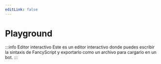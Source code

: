 ```yaml
---
editLink: false
---
```


<!-- markdownlint-disable -->
<script setup>
import { defineAsyncComponent } from 'vue';
import { inBrowser } from 'vitepress';

const Playground = inBrowser
  ? defineAsyncComponent(() => import('../.vitepress/components/Playground.vue'))
  : () => null;
</script>
<!-- markdownlint-restore -->

# Playground

:::info Editor interactivo
Este es un editor interactivo donde puedes escribir la sintaxis de FancyScript y exportarlo como un archivo para cargarlo en un bot.
:::

<!-- markdownlint-disable -->
<Playground />
<!-- markdownlint-restore -->
